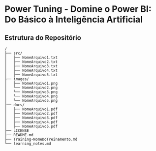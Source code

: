 # Power Tuning - Domine o Power BI: Do Básico à Inteligência Artificial

## Estrutura do Repositório

```plaintext
/
├── src/
│   ├── NomeArquivo1.txt
│   ├── NomeArquivo2.txt
│   ├── NomeArquivo3.txt
│   ├── NomeArquivo4.txt
│   ├── NomeArquivo5.txt
├── images/
│   ├── NomeArquivo1.png
│   └── NomeArquivo2.png
│   └── NomeArquivo3.png
│   └── NomeArquivo4.png
│   └── NomeArquivo5.png
├── docs/
│   ├── NomeArquivo1.pdf
│   ├── NomeArquivo2.pdf
│   ├── NomeArquivo3.pdf
│   ├── NomeArquivo4.pdf
│   ├── NomeArquivo5.pdf
├── LICENSE
├── README.md
├── Training-NomeDoTreinamento.md
└── learning_notes.md
